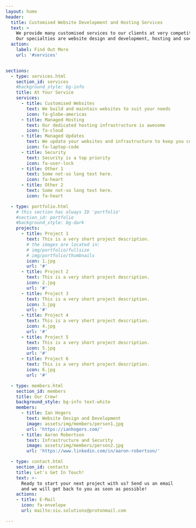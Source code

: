 ```yaml
---
layout: home
header:
  title: Customised Website Development and Hosting Services
  text: >
    We provide many customised services to our clients at very competitive rates.
    Our specialties are website design and development, hosting and social media marketing.
  action:
    label: Find Out More
    url: '#services'


sections:
  - type: services.html
    section_id: services
    #background_style: bg-info
    title: At Your Service
    services:
      - title: Customised Websites
        text: We build and maintain websites to suit your needs
        icon: fa-globe-americas
      - title: Managed Hosting
        text: Our dedicated hosting infrastructure is awesome
        icon: fa-cloud
      - title: Managed Updates
        text: We update your websites and infrastructure to keep you current.
        icon: fa-laptop-code
      - title: Security
        text: Security is a top priority
        icon: fa-user-lock
      - title: Other 1
        text: Some not-so long text here.
        icon: fa-heart
      - title: Other 2
        text: Some not-so long text here.
        icon: fa-heart

  - type: portfolio.html
    # this section has always ID 'portfolio'
    #section_id: portfolio
    #background_style: bg-dark
    projects:
      - title: Project 1
        text: This is a very short project description.
        # the images are located in:
        # img/portfolio/fullsize
        # img/portfolio/thumbnails
        icon: 1.jpg
        url: '#'
      - title: Project 2
        text: This is a very short project description.
        icon: 2.jpg
        url: '#'
      - title: Project 3
        text: This is a very short project description.
        icon: 3.jpg
        url: '#'
      - title: Project 4
        text: This is a very short project description.
        icon: 4.jpg
        url: '#'
      - title: Project 5
        text: This is a very short project description.
        icon: 5.jpg
        url: '#'
      - title: Project 6
        text: This is a very short project description.
        icon: 6.jpg
        url: '#'

  - type: members.html
    section_id: members
    title: Our Crew!
    background_style: bg-info text-white
    members:
      - title: Ian Hogers
        text: Website Design and Development
        image: assets/img/members/person1.jpg
        url: 'https://ianhogers.com/'
      - title: Aaron Robertson
        text: Infrastructure and Security
        image: assets/img/members/person2.jpg
        url: 'https://www.linkedin.com/in/aaron-robertson/'

  - type: contact.html
    section_id: contacts
    title: Let's Get In Touch!
    text: >-
      Ready to start your next project with us? Send us an email
      and we will get back to you as soon as possible!
    actions:
    - title: E-Mail
      icon: fa-envelope
      url: mailto:siu.solutions@protonmail.com

---
```

